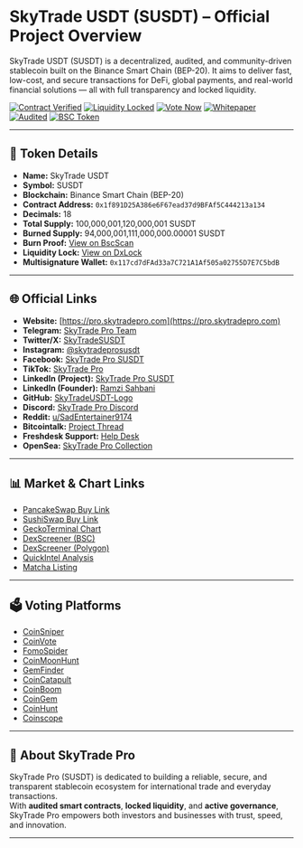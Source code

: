 # SkyTrade USDT (SUSDT) – Official Project Overview

SkyTrade USDT (SUSDT) is a decentralized, audited, and community-driven stablecoin built on the Binance Smart Chain (BEP-20). It aims to deliver fast, low-cost, and secure transactions for DeFi, global payments, and real-world financial solutions — all with full transparency and locked liquidity.

[![Contract Verified](https://img.shields.io/badge/Contract-Verified-brightgreen)](https://bscscan.com/token/0x1f891d25a386e6f67ead37d9bfaf5c444213a134)
[![Liquidity Locked](https://img.shields.io/badge/Liquidity-Locked-blue)](https://www.dx.app/dxlock/view/liquidity-locker?address=0xA116A1325bf888E79ECFcB832c9C91655233a18a&chain=56)
[![Vote Now](https://img.shields.io/badge/Vote-Now-orange)](https://coinvote.cc/en/coin/SkyTradeUSDT)
[![Whitepaper](https://img.shields.io/badge/Whitepaper-Available-lightgrey)](https://docs.google.com/document/d/1ZZJ4cKpVw_I5ebEYeGAfFFE-cY9T_eM6vm1Ewxa2pD0/edit?usp=drivesdk)
[![Audited](https://img.shields.io/badge/Status-Audited-success)](https://app.quickintel.io/scanner?type=token&chain=bsc&contractAddress=0x1f891d25a386e6f67ead37d9bfaf5c444213a134)
[![BSC Token](https://img.shields.io/badge/Chain-BNB%20Smart%20Chain-yellow)](https://bscscan.com/token/0x1f891d25a386e6f67ead37d9bfaf5c444213a134)

---

## 📌 Token Details
- **Name:** SkyTrade USDT  
- **Symbol:** SUSDT  
- **Blockchain:** Binance Smart Chain (BEP-20)  
- **Contract Address:** `0x1f891D25A386e6F67ead37d9BFAf5C444213a134`  
- **Decimals:** 18  
- **Total Supply:** 100,000,001,120,000,001 SUSDT  
- **Burned Supply:** 94,000,001,111,000,000.00001 SUSDT  
- **Burn Proof:** [View on BscScan](https://bscscan.com/token/0x1f891d25a386e6f67ead37d9bfaf5c444213a134?a=0x000000000000000000000000000000000000dead)  
- **Liquidity Lock:** [View on DxLock](https://www.dx.app/dxlock/view/liquidity-locker?address=0xA116A1325bf888E79ECFcB832c9C91655233a18a&chain=56)  
- **Multisignature Wallet:** `0x117cd7dFAd33a7C721A1Af505a02755D7E7C5bdB`  

---

## 🌐 Official Links
- **Website:** [https://pro.skytradepro.com](https://pro.skytradepro.com)  
- **Telegram:** [SkyTrade Pro Team](https://t.me/skytradeproteam)  
- **Twitter/X:** [SkyTradeSUSDT](https://x.com/SkyTradeSUSDT)  
- **Instagram:** [@skytradeprosusdt](https://www.instagram.com/skytradeprosusdt)  
- **Facebook:** [SkyTrade Pro SUSDT](https://www.facebook.com/share/19NyySRPKM/)  
- **TikTok:** [SkyTrade Pro](https://www.tiktok.com/@skytradepro?_t=ZS-8xcnGrtMFc4&_r=1)  
- **LinkedIn (Project):** [SkyTrade Pro SUSDT](https://www.linkedin.com/in/skytradepro-susdt-8a8ba8268/)  
- **LinkedIn (Founder):** [Ramzi Sahbani](https://www.linkedin.com/in/ramzi-sahbani-8a8ba8268/)  
- **GitHub:** [SkyTradeUSDT-Logo](https://github.com/skytradepro/SkyTradeUSDT-Logo)  
- **Discord:** [SkyTrade Pro Discord](https://discord.com/channels/1352243590008668221/1352243590562058261)  
- **Reddit:** [u/SadEntertainer9174](https://www.reddit.com/user/SadEntertainer9174/)  
- **Bitcointalk:** [Project Thread](https://bitcointalk.org/index.php?topic=5536989.0)  
- **Freshdesk Support:** [Help Desk](https://skytradepro-help.freshdesk.com)  
- **OpenSea:** [SkyTrade Pro Collection](https://opensea.io/0xe7ee94f260cea763713dce5f35586d1c6fd01386)  

---

## 📊 Market & Chart Links
- [PancakeSwap Buy Link](https://pancakeswap.finance/swap?outputCurrency=0x1f891D25A386e6F67ead37d9BFAf5C444213a134)  
- [SushiSwap Buy Link](https://www.sushi.com/bsc/swap?token0=0xe9e7CEA3DedcA5984780Bafc599bD69ADd087D56&token1=0x1f891D25A386e6F67ead37d9BFAf5C444213a134)  
- [GeckoTerminal Chart](https://geckoterminal.com/bsc/pools/0xfd18da0e5d05dae2ddb3e711e7e77ef2d553367c)  
- [DexScreener (BSC)](https://dexscreener.com/bsc/0xfd18da0e5d05dae2ddb3e711e7e77ef2d553367c)  
- [DexScreener (Polygon)](https://dexscreener.com/polygon/0x2392a3787523a9bd7f24651d14615fe5b74ef515)  
- [QuickIntel Analysis](https://app.quickintel.io/scanner?type=token&chain=bsc&contractAddress=0x1f891d25a386e6f67ead37d9bfaf5c444213a134)  
- [Matcha Listing](https://matcha.xyz/tokens/bsc/0x1f891d25a386e6f67ead37d9bfaf5c444213a134)  

---

## 🗳 Voting Platforms
- [CoinSniper](https://coinsniper.net/coin/79950)  
- [CoinVote](https://coinvote.cc/en/coin/SkyTradeUSDT)  
- [FomoSpider](https://fomospider.com/coin/SkyTrade-USDT)  
- [CoinMoonHunt](https://coinmoonhunt.com/coin/SkyTrade%20SUSDT)  
- [GemFinder](https://gemfinder.cc/gem/26522)  
- [CoinCatapult](https://www.coincatapult.com/coin/skytrade-susdt-susdt)  
- [CoinBoom](https://coinboom.net/coin/skytrade-usdt)  
- [CoinGem](https://coingem.com/binance/0x1f891D25A386e6F67ead37d9BFAf5C444213a134)  
- [CoinHunt](https://coinhunt.cc/coin/67e0563daff53cd9c1448420)  
- [Coinscope](https://www.coinscope.co/coin/1-susdt)  

---

## 📄 About SkyTrade Pro
SkyTrade Pro (SUSDT) is dedicated to building a reliable, secure, and transparent stablecoin ecosystem for international trade and everyday transactions.  
With **audited smart contracts**, **locked liquidity**, and **active governance**, SkyTrade Pro empowers both investors and businesses with trust, speed, and innovation.

---
